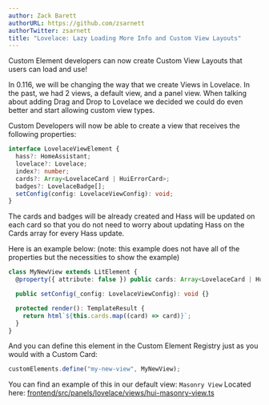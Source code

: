 ```yaml
---
author: Zack Barett
authorURL: https://github.com/zsarnett
authorTwitter: zsarnett
title: "Lovelace: Lazy Loading More Info and Custom View Layouts"
---
```


Custom Element developers can now create Custom View Layouts that users can load and use!

In 0.116, we will be changing the way that we create Views in Lovelace. In the past, we had 2 views, a default view, and a panel view. When talking about adding Drag and Drop to Lovelace we decided we could do even better and start allowing custom view types.

Custom Developers will now be able to create a view that receives the following properties:

```ts
interface LovelaceViewElement {
  hass?: HomeAssistant;
  lovelace?: Lovelace;
  index?: number;
  cards?: Array<LovelaceCard | HuiErrorCard>;
  badges?: LovelaceBadge[];
  setConfig(config: LovelaceViewConfig): void;
}
```

The cards and badges will be already created and Hass will be updated on each card so that you do not need to worry about updating Hass on the Cards array for every Hass update.

Here is an example below: (note: this example does not have all of the properties but the necessities to show the example)

```ts
class MyNewView extends LitElement {
  @property({ attribute: false }) public cards: Array<LovelaceCard | HuiErrorCard> = [];

  public setConfig(_config: LovelaceViewConfig): void {}

  protected render(): TemplateResult {
    return html`${this.cards.map((card) => card)}`;
  }
}
```

And you can define this element in the Custom Element Registry just as you would with a Custom Card:

```ts
customElements.define("my-new-view", MyNewView);
```

You can find an example of this in our default view: `Masonry View` Located here: [frontend/src/panels/lovelace/views/hui-masonry-view.ts](https://github.com/home-assistant/frontend/blob/master/src/panels/lovelace/views/hui-masonry-view.ts)

